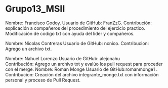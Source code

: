 # Grupo13_MSII

Nombre: Francisco Godoy.
Usuario de GitHub: FranZzG.
Contribución: explicación a compañeros del procedimiento del ejercicio practico.
Modificación de codigo txt con ayuda del lider y compañeros.


Nombre: Nicolas Contreras Usuario de GitHub: ncnico. Contribucion: Agrego un archivo txt.

Nombre: Nahuel Lorenzo
Usuario de GitHub: alejonahu    
Contribución: Agrego un archivo txt y evalúo los
pull request para proceder con el merge.
Nombre: Roman Monge Usuario de GitHub:romanmonge1 . Contribucion: Creación del archivo integrante_monge.txt con información personal y proceso de Pull Request.
